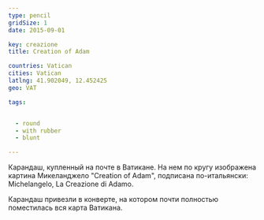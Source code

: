 ```yaml
---
type: pencil
gridSize: 1
date: 2015-09-01

key: creazione
title: Creation of Adam

countries: Vatican
cities: Vatican
latlng: 41.902049, 12.452425
geo: VAT

tags:


  - round
  - with rubber
  - blunt

---
```


Карандаш, купленный на почте в Ватикане. На нем по кругу изображена картина Микеланджело "Creation of Adam", подписана по-итальянски: Michelangelo, La Creazione di Adamo.

Карандаш привезли в конверте, на котором почти полностью поместилась вся карта Ватикана.
